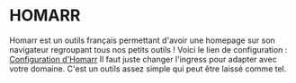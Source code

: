 # HOMARR

Homarr est un outils français permettant d'avoir une homepage sur son navigateur regroupant tous nos petits outils ! 
Voici le lien de configuration :  [Configuration d'Homarr](https://homarr.dev/docs/about)
Il faut juste changer l'ingress pour adapter avec votre domaine.
C'est un outils assez simple qui peut être laissé comme tel.